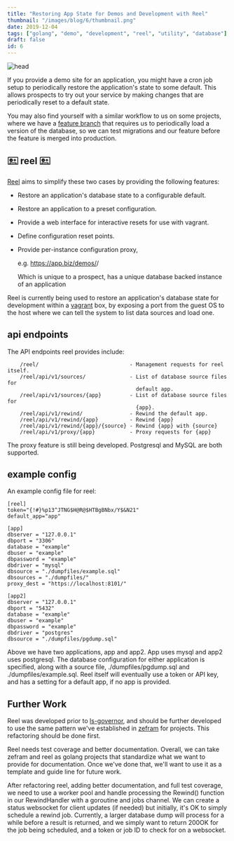 ```yaml
---
title: "Restoring App State for Demos and Development with Reel"
thumbnail: "/images/blog/6/thumbnail.png"
date: 2019-12-04
tags: ["golang", "demo", "development", "reel", "utility", "database"]
draft: false
id: 6
---
```


![head](/images/blog/6/head.png)

If you provide a demo site for an application, you might have a cron job setup 
to periodically restore the application's state to some default.  This allows
prospects to try out your service by making changes that are periodically reset 
to a default state.

You may also find yourself with a similar workflow to us on some projects, where
we have a [feature branch](https://www.atlassian.com/git/tutorials/comparing-workflows/feature-branch-workflow) that requires us to periodically load a version of the
database, so we can test migrations and our feature before the feature is merged
into production.

## 🖭 reel 🖭 ##

[Reel](https://github.com/lakesite/reel) aims to simplify these two cases by 
providing the following features:

  - Restore an application's database state to a configurable default.
  - Restore an application to a preset configuration.
  - Provide a web interface for interactive resets for use with vagrant.
  - Define configuration reset points.
  - Provide per-instance configuration proxy,

    e.g. https://app.biz/demos/<ID>/

    Which is unique to a prospect, has a unique database backed instance of
    an application

Reel is currently
being used to restore an application's database state for development within a
[vagrant](https://vagrantup.com/) box, by exposing a port from the guest OS to
the host where we can tell the system to list data sources and load one.

## api endpoints ##

The API endpoints reel provides include:

```
    /reel/                             - Management requests for reel itself.
    /reel/api/v1/sources/              - List of database source files for
                                         default app.
    /reel/api/v1/sources/{app}         - List of database source files for
                                         {app}.
    /reel/api/v1/rewind/               - Rewind the default app.
    /reel/api/v1/rewind/{app}          - Rewind {app}
    /reel/api/v1/rewind/{app}/{source} - Rewind {app} with {source}
    /reel/api/v1/proxy/{app}           - Proxy requests for {app}
```

The proxy feature is still being developed.  Postgresql and MySQL are both
supported.

## example config ##

An example config file for reel:

```
[reel]
token="{!#}%p13^JTNG$H@R@$HTBgBNbx/Y$&N21"
default_app="app"

[app]
dbserver = "127.0.0.1"
dbport = "3306"
database = "example"
dbuser = "example"
dbpassword = "example"
dbdriver = "mysql"
dbsource = "./dumpfiles/example.sql"
dbsources = "./dumpfiles/"
proxy_dest = "https://localhost:8101/"

[app2]
dbserver = "127.0.0.1"
dbport = "5432"
database = "example"
dbuser = "example"
dbpassword = "example"
dbdriver = "postgres"
dbsource = "./dumpfiles/pgdump.sql"
```

Above we have two applications, app and app2.  App uses mysql and app2 uses
postgresql.  The database configuration for either application is specified,
along with a source file, ./dumpfiles/pgdump.sql and ./dumpfiles/example.sql.
Reel itself will eventually use a token or API key, and has a setting for a
default app, if no app is provided.

## Further Work ##

Reel was developed prior to [ls-governor](https://github.com/lakesite/ls-governor),
and should be further developed to use the same pattern we've established in
[zefram](https://github.com/lakesite/zefram) for projects.  This refactoring
should be done first.

Reel needs test coverage and better documentation.  Overall, we can take zefram 
and reel as golang projects that standardize what we want to provide for 
documentation.  Once we've done that, we'll want to use it as a template and 
guide line for future work.

After refactoring reel, adding better documentation, and full test coverage, we 
need to use a worker pool and handle processing the Rewind() function in our 
RewindHandler with a goroutine and jobs channel.  We can create a status 
websocket for client updates (if needed) but initially, it's OK to simply 
schedule a rewind job.  Currently, a larger database dump will process for a 
while before a result is returned, and we simply want to return 200OK for the 
job being scheduled, and a token or job ID to check for on a websocket.
